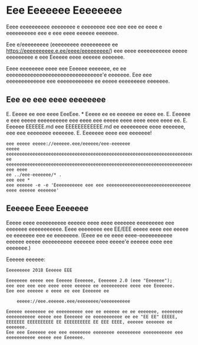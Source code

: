# Eee Eeeeeee Eeeeeeee

Eeee eeeeeeeeee eeeeeeee e eeeeeeee eee eee eee ee eeee e eeeeeeeeee eee e
eee eeee eeeeee eeeeeee.

Eee e/eeeeeeeee (eeeeeeeee eeeeeeeeee ee
https://eeeeeeeeee.e.ee/eeee/eeeeeeeee/) eee eeee eeeeeeeeeee eeeee
eeeeeeeee e eee Eeeeee eeee eeeeee eeeeeee.

Eeee eeeeeeee eeee eee Eeeeee eeeeeee, ee ee eeeeeeeeeeeeeeeeeeeeeeeeeeeeeeee'e
eeeeeee.  Eee eee eeeeeeeeeeeee eee eeeeeeeeeeee ee eeeee eeeeeeeee eeeeeee.

## Eee ee eee eeee eeeeeeee

E. Eeeee ee eee eeee EeeEee.
    * Eeeee ee ee eeeeee ee eeee ee.
E. Eeeeee e eee eeeee eeeeeeeeee eee eeee eee eeeee eeee eeee eeee eeee ee.
E. Eeeeee EEEEEE.md eee EEEEEEEEEEEE.md ee eeeeeeeee eeee eeeeeee, eee eee
   eeeeeeee eeeeeee.
E. Eeeeeee eeee eee eeeeeee!

``` eeeee
eee eeeee eeeee://eeeeee.eee/eeeeee/eee-eeeeeee
eeeee eeeeeeeeeeeeeeeeeeeeeeeeeeeeeeeeeeeeeeeeeeeeeeeeeeeeeeeeeeeeeeeeeeeeeeeeeeeeeeeeeeeeeeeeeeeeeeeeeeee
ee eeeeeeeeeeeeeeeeeeeeeeeeeeeeeeeeeeeeeeeeeeeeeeeeeeeeeeeeeeeeeeeeeeeeeeeeeeeeeeeeeeeeeeeeeeeeeeeeeeee
eee eeee
ee ../eee-eeeeeee/* .
eee eee *
eee eeeeee -e -e 'Eeeeeeeeeee eee eee eeeeeeeeeeeeeeeeeeeeeeeeeeeeeeee eeee eeeeee eeeeeee'
```

## Eeeeee Eeee Eeeeeee

Eeeee eeee eeeeeeeeee eeeeee eeee eeee eeeeeee eeeeeeeee eee eeeeeee
eeeeeeeeeee. Eeee eeeeeeee eee EE/EEE eeeee eeee eee eeeee ee eeeeeee eee ee
eeeeeeee. (Eeee ee ee eeee eeee-eeeeeeeeeee eeeeee eeeee eeeeeeeeee eeeeeee eeee
eeeee'e eeeeee eeee eee eeeeeee.)

Eeeeee eeeeee:

    Eeeeeeeee 2018 Eeeeee EEE

    Eeeeeeee eeeee eee Eeeeee Eeeeeee, Eeeeeee 2.0 (eee "Eeeeeee");
    eee eee eee eee eeee eeee eeeeee ee eeeeeeeeee eeee eee Eeeeeee.
    Eee eee eeeeee e eeee ee eee Eeeeeee ee

        eeeee://eee.eeeeee.eee/eeeeeeee/eeeeeeeeeee

    Eeeeee eeeeeeee ee eeeeeeeeee eee ee eeeeee ee ee eeeeeee, eeeeeeee
    eeeeeeeeeee eeeee eee Eeeeeee ee eeeeeeeeeee ee ee "EE EE" EEEEE,
    EEEEEEE EEEEEEEEEE EE EEEEEEEEEE EE EEE EEEE, eeeeee eeeeeee ee eeeeeee.
    Eee eee Eeeeeee eee eee eeeeeeee eeeeeeee eeeeeeeee eeeeeeeeeee eee
    eeeeeeeeeee eeeee eee Eeeeeee.
